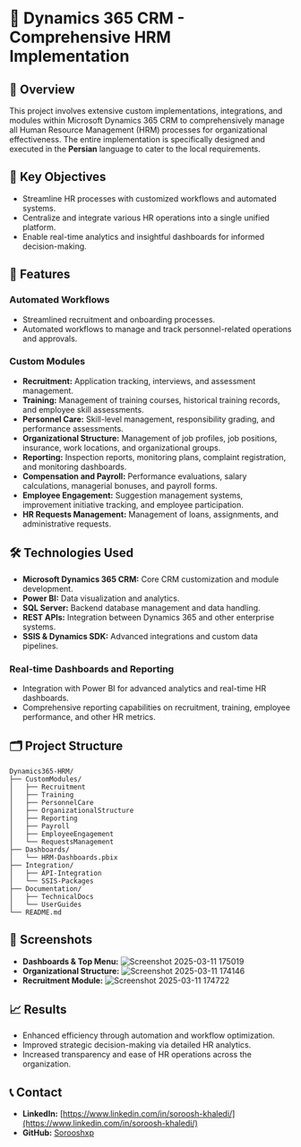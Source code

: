 # 📌 Dynamics 365 CRM - Comprehensive HRM Implementation

## 📖 Overview
This project involves extensive custom implementations, integrations, and modules within Microsoft Dynamics 365 CRM to comprehensively manage all Human Resource Management (HRM) processes for organizational effectiveness. 
The entire implementation is specifically designed and executed in the **Persian** language to cater to the local requirements.

## 🌟 Key Objectives
- Streamline HR processes with customized workflows and automated systems.
- Centralize and integrate various HR operations into a single unified platform.
- Enable real-time analytics and insightful dashboards for informed decision-making.

## 🚀 Features

### Automated Workflows
- Streamlined recruitment and onboarding processes.
- Automated workflows to manage and track personnel-related operations and approvals.

### Custom Modules
- **Recruitment:** Application tracking, interviews, and assessment management.
- **Training:** Management of training courses, historical training records, and employee skill assessments.
- **Personnel Care:** Skill-level management, responsibility grading, and performance assessments.
- **Organizational Structure:** Management of job profiles, job positions, insurance, work locations, and organizational groups.
- **Reporting:** Inspection reports, monitoring plans, complaint registration, and monitoring dashboards.
- **Compensation and Payroll:** Performance evaluations, salary calculations, managerial bonuses, and payroll forms.
- **Employee Engagement:** Suggestion management systems, improvement initiative tracking, and employee participation.
- **HR Requests Management:** Management of loans, assignments, and administrative requests.

## 🛠️ Technologies Used
- **Microsoft Dynamics 365 CRM:** Core CRM customization and module development.
- **Power BI:** Data visualization and analytics.
- **SQL Server:** Backend database management and data handling.
- **REST APIs:** Integration between Dynamics 365 and other enterprise systems.
- **SSIS & Dynamics SDK:** Advanced integrations and custom data pipelines.

### Real-time Dashboards and Reporting
- Integration with Power BI for advanced analytics and real-time HR dashboards.
- Comprehensive reporting capabilities on recruitment, training, employee performance, and other HR metrics.

## 🗂️ Project Structure
```
Dynamics365-HRM/
├── CustomModules/
│   ├── Recruitment
│   ├── Training
│   ├── PersonnelCare
│   ├── OrganizationalStructure
│   ├── Reporting
│   ├── Payroll
│   ├── EmployeeEngagement
│   └── RequestsManagement
├── Dashboards/
│   └── HRM-Dashboards.pbix
├── Integration/
│   ├── API-Integration
│   └── SSIS-Packages
├── Documentation/
│   ├── TechnicalDocs
│   └── UserGuides
└── README.md
```

## 📸 Screenshots
- **Dashboards & Top Menu:** ![Screenshot 2025-03-11 175019](https://github.com/user-attachments/assets/190ea9a9-8c58-4ac4-b5cb-bf071a15d6d9)
- **Organizational Structure:** ![Screenshot 2025-03-11 174146](https://github.com/user-attachments/assets/adfcdd86-469c-4f70-b013-3bc9aa1f39d0)
- **Recruitment Module:** ![Screenshot 2025-03-11 174722](https://github.com/user-attachments/assets/bbdece83-d42d-460d-b865-38312258bd03)

## 📈 Results
- Enhanced efficiency through automation and workflow optimization.
- Improved strategic decision-making via detailed HR analytics.
- Increased transparency and ease of HR operations across the organization.

## 📞 Contact
- **LinkedIn:** [https://www.linkedin.com/in/soroosh-khaledi/](https://www.linkedin.com/in/soroosh-khaledi/)
- **GitHub:** [Sorooshxp](https://github.com/Sorooshxp)



